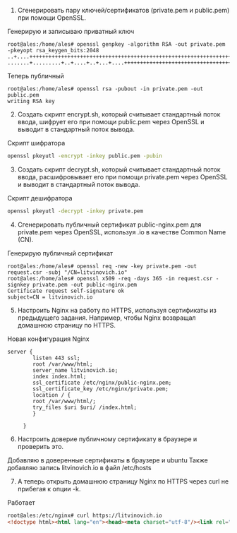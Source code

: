 1. Сгенерировать пару ключей/сертификатов (private.pem и public.pem) при помощи OpenSSL.

Генерирую и записываю приватный ключ
```console
root@ales:/home/ales# openssl genpkey -algorithm RSA -out private.pem -pkeyopt rsa_keygen_bits:2048
..+....+++++++++++++++++++++++++++++++++++++++++++++++++++++++++++++++++*....+...+++++++++++++++++++++++++++++++++++++++++++++++++++++++++++++++++*.....+...........+.+......+.................+...+....+...+...+..+......+......+....+.....+.......+............+......+..+.......+......+.....+....+..................+..+.+..+.......+...+..+......+....+.................+++++++++++++++++++++++++++++++++++++++++++++++++++++++++++++++++
.......+.........+..+....+..+...+....+++++++++++++++++++++++++++++++++++++++++++++++++++++++++++++++++*....+...+++++++++++++++++++++++++++++++++++++++++++++++++++++++++++++++++*.........+.........+......+...+..+.+++++++++++++++++++++++++++++++++++++++++++++++++++++++++++++++++
```

Теперь публичный
```console
root@ales:/home/ales# openssl rsa -pubout -in private.pem -out public.pem
writing RSA key
```

2. Создать скрипт encrypt.sh, который считывает стандартный поток ввода, шифрует его при помощи public.pem через OpenSSL и выводит в стандартный поток вывода.

Скрипт шифратора
```bash
openssl pkeyutl -encrypt -inkey public.pem -pubin
```
3. Создать скрипт decrypt.sh, который считывает стандартный поток ввода, расшифровывает его при помощи private.pem через OpenSSL и выводит в стандартный поток вывода.

Скрипт дешифратора
```bash
openssl pkeyutl -decrypt -inkey private.pem
```
4. Сгенерировать публичный сертификат public-nginx.pem для private.pem через OpenSSL, используя <LASTNAME>.io в качестве Common Name (CN).

Генерирую публичный сертификат
```console
root@ales:/home/ales# openssl req -new -key private.pem -out request.csr -subj "/CN=litvinovich.io"
root@ales:/home/ales# openssl x509 -req -days 365 -in request.csr -signkey private.pem -out public-nginx.pem
Certificate request self-signature ok
subject=CN = litvinovich.io
```

5. Настроить Nginx на работу по HTTPS, используя сертификаты из предыдущего задания. Например, чтобы Nginx возвращал домашнюю страницу по HTTPS.

Новая конфигурация Nginx
```
server {
        listen 443 ssl;   
        root /var/www/html;
        server_name litvinovich.io;
        index index.html;
        ssl_certificate /etc/nginx/public-nginx.pem;
        ssl_certificate_key /etc/nginx/private.pem;
        location / {
        root /var/www/html/;
        try_files $uri $uri/ /index.html;
        }
        
     }
```
6. Настроить доверие публичному сертификату в браузере и проверить это.

Добавляю в доверенные сертификаты в браузере и ubuntu
Также добавляю запись litvinovich.io в файл /etc/hosts

7. А теперь открыть домашнюю страницу Nginx по HTTPS через curl не прибегая к опции -k.

Работает
```html
root@ales:/etc/nginx# curl https://litvinovich.io
<!doctype html><html lang="en"><head><meta charset="utf-8"/><link rel="icon" href="/favicon.ico"/><meta name="viewport" content="width=device-width,initial-scale=1"/><meta name="theme-color" content="#000000"/><meta name="description" content="Web site created using create-react-app"/><link rel="apple-touch-icon" href="/logo192.png"/><link rel="manifest" href="/manifest.json"/><title>React App</title><script defer="defer" src="/static/js/main.1678be86.js"></script></head><body><noscript>You need to enable JavaScript to run this app.</noscript><div id="root"></div></body></html>
```